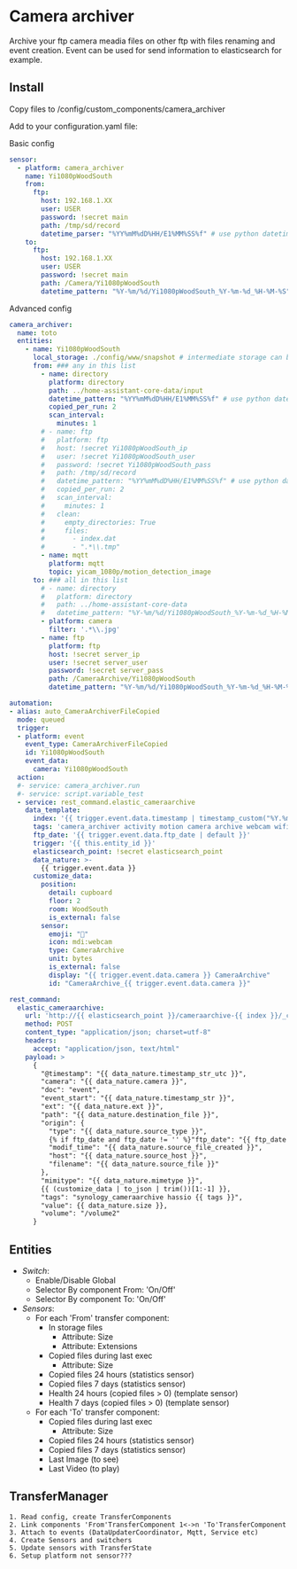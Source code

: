 # Camera archiver
Archive your ftp camera meadia files on other ftp with files renaming and event creation. Event can be used for send information to elasticsearch for example.

## Install
Copy files to /config/custom_components/camera_archiver

Add to your configuration.yaml file:

Basic config
```yaml
sensor:
  - platform: camera_archiver
    name: Yi1080pWoodSouth
    from:
      ftp: 
        host: 192.168.1.XX
        user: USER
        password: !secret main
        path: /tmp/sd/record
        datetime_parser: "%YY%mM%dD%HH/E1%MM%SS%f" # use python datetime format here
    to:
      ftp:
        host: 192.168.1.XX
        user: USER
        password: !secret main
        path: /Camera/Yi1080pWoodSouth
        datetime_pattern: "%Y-%m/%d/Yi1080pWoodSouth_%Y-%m-%d_%H-%M-%S" # use python datetime format here
```

Advanced config
```yaml
camera_archiver:
  name: toto
  entities:
    - name: Yi1080pWoodSouth
      local_storage: ./config/www/snapshot # intermediate storage can be used for display 'last' record
      from: ### any in this list
        - name: directory
          platform: directory
          path: ../home-assistant-core-data/input
          datetime_pattern: "%YY%mM%dD%HH/E1%MM%SS%f" # use python datetime format here
          copied_per_run: 2
          scan_interval: 
            minutes: 1
        # - name: ftp
        #   platform: ftp
        #   host: !secret Yi1080pWoodSouth_ip
        #   user: !secret Yi1080pWoodSouth_user
        #   password: !secret Yi1080pWoodSouth_pass
        #   path: /tmp/sd/record
        #   datetime_pattern: "%YY%mM%dD%HH/E1%MM%SS%f" # use python datetime format here
        #   copied_per_run: 2
        #   scan_interval: 
        #     minutes: 1
        #   clean:
        #     empty_directories: True
        #     files:
        #       - index.dat
        #       - ".*\\.tmp"
        - name: mqtt
          platform: mqtt
          topic: yicam_1080p/motion_detection_image
      to: ### all in this list
        # - name: directory
        #   platform: directory
        #   path: ../home-assistant-core-data
        #   datetime_pattern: "%Y-%m/%d/Yi1080pWoodSouth_%Y-%m-%d_%H-%M-%S" # use python datetime format here
        - platform: camera
          filter: '.*\\.jpg'
        - name: ftp
          platform: ftp
          host: !secret server_ip
          user: !secret server_user
          password: !secret server_pass
          path: /CameraArchive/Yi1080pWoodSouth
          datetime_pattern: "%Y-%m/%d/Yi1080pWoodSouth_%Y-%m-%d_%H-%M-%S" # use python datetime format here

automation:
- alias: auto_CameraArchiverFileCopied
  mode: queued
  trigger:
  - platform: event
    event_type: CameraArchiverFileCopied
    id: Yi1080pWoodSouth
    event_data:
      camera: Yi1080pWoodSouth
  action:
  #- service: camera_archiver.run
  #- service: script.variable_test
  - service: rest_command.elastic_cameraarchive
    data_template:
      index: '{{ trigger.event.data.timestamp | timestamp_custom("%Y.%m", False) }}'
      tags: 'camera_archiver activity motion camera archive webcam wifi'
      ftp_date: '{{ trigger.event.data.ftp_date | default }}'
      trigger: '{{ this.entity_id }}'
      elasticsearch_point: !secret elasticsearch_point
      data_nature: >-
        {{ trigger.event.data }}
      customize_data: 
        position: 
          detail: cupboard
          floor: 2
          room: WoodSouth
          is_external: false
        sensor: 
          emoji: "🎥"
          icon: mdi:webcam
          type: CameraArchive
          unit: bytes
          is_external: false
          display: "{{ trigger.event.data.camera }} CameraArchive"
          id: "CameraArchive_{{ trigger.event.data.camera }}"

rest_command:
  elastic_cameraarchive:
    url: 'http://{{ elasticsearch_point }}/cameraarchive-{{ index }}/_create/{{ data_nature.id }}'
    method: POST
    content_type: "application/json; charset=utf-8"
    headers:
      accept: "application/json, text/html"
    payload: >
      {
        "@timestamp": "{{ data_nature.timestamp_str_utc }}",
        "camera": "{{ data_nature.camera }}",
        "doc": "event",
        "event_start": "{{ data_nature.timestamp_str }}",
        "ext": "{{ data_nature.ext }}",
        "path": "{{ data_nature.destination_file }}",
        "origin": {
          "type": "{{ data_nature.source_type }}",
          {% if ftp_date and ftp_date != '' %}"ftp_date": "{{ ftp_date }}",{% endif %}
          "modif_time": "{{ data_nature.source_file_created }}",
          "host": "{{ data_nature.source_host }}",
          "filename": "{{ data_nature.source_file }}"
        },
        "mimitype": "{{ data_nature.mimetype }}",
        {{ (customize_data | to_json | trim())[1:-1] }},
        "tags": "synology_cameraarchive hassio {{ tags }}",
        "value": {{ data_nature.size }},
        "volume": "/volume2"
      }  
```

## Entities

- _Switch_: 
    - Enable/Disable Global
    - Selector By component From: 'On/Off'
    - Selector By component To: 'On/Off'
- _Sensors_:
  - For each 'From' transfer component: 
    - In storage files
      - Attribute: Size
      - Attribute: Extensions
    - Copied files during last exec
      - Attribute: Size
    - Copied files 24 hours (statistics sensor)
    - Copied files 7 days (statistics sensor)
    - Health 24 hours (copied files > 0) (template sensor)
    - Health 7 days (copied files > 0) (template sensor)
  - For each 'To' transfer component: 
    - Copied files during last exec
      - Attribute: Size
    - Copied files 24 hours (statistics sensor)
    - Copied files 7 days (statistics sensor)
    - Last Image (to see)
    - Last Video (to play)

## TransferManager

    1. Read config, create TransferComponents
    2. Link components 'From'TransferComponent 1<->n 'To'TransferComponent
    3. Attach to events (DataUpdaterCoordinator, Mqtt, Service etc)
    4. Create Sensors and switchers 
    5. Update sensors with TransferState
    6. Setup platform not sensor???
